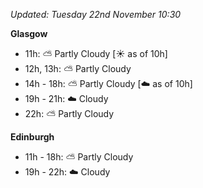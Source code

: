 *Updated: Tuesday 22nd November 10:30*

**Glasgow**

* 11h: :partly_sunny: Partly Cloudy [:sunny: as of 10h]
* 12h, 13h: :partly_sunny: Partly Cloudy
* 14h - 18h: :partly_sunny: Partly Cloudy [:cloud: as of 10h]
* 19h - 21h: :cloud: Cloudy
* 22h: :partly_sunny: Partly Cloudy

**Edinburgh**

* 11h - 18h: :partly_sunny: Partly Cloudy
* 19h - 22h: :cloud: Cloudy
